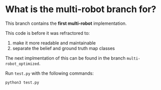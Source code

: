 # What is the multi-robot branch for?
This branch contains the **first multi-robot** implementation.


This code is before it was refractored to:
1) make it more readable and maintainable 
2) separate the belief and ground truth map classes

The next implmentation of this can be found in the branch `multi-robot_optimized`.

Run `test.py` with the following commands:
```bash
python3 test.py
```
